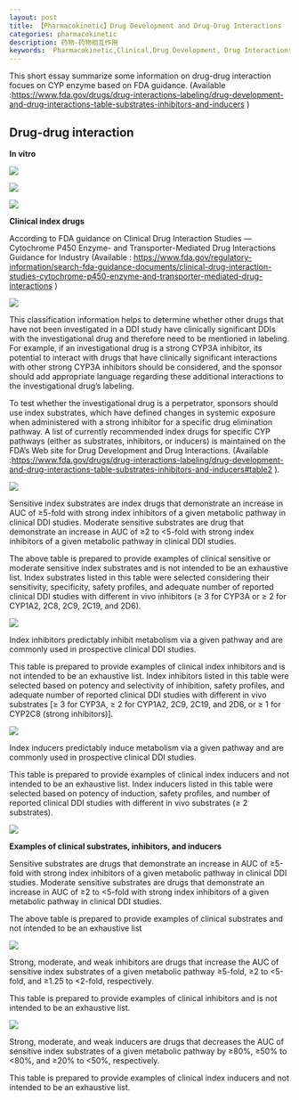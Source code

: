 ```yaml
---
layout: post
title: 【Pharmacokinetic】Drug Development and Drug-Drug Interactions
categories: pharmacokinetic
description: 药物-药物相互作用
keywords:  Pharmacokinetic,Clinical,Drug Development, Drug Interactions
---
```


This short essay summarize some information on drug-drug interaction focues on CYP enzyme based on FDA guidance. (Available :<https://www.fda.gov/drugs/drug-interactions-labeling/drug-development-and-drug-interactions-table-substrates-inhibitors-and-inducers> )

## Drug-drug interaction

**In vitro**

![](https://github.com/WenruiTan/Wr.github.io/blob/master/images/posts/pharmacokinetic/invitro%20marker%20reaction.png?raw=true)


![](https://github.com/WenruiTan/Wr.github.io/blob/master/images/posts/pharmacokinetic/invitro%20selective%20inhibitor.png?raw=true)


![](https://github.com/WenruiTan/Wr.github.io/blob/master/images/posts/pharmacokinetic/invitro%20selective%20inducer.png?raw=true)


**Clinical index drugs**

According to FDA guidance on Clinical Drug Interaction Studies — Cytochrome P450 Enzyme- and Transporter-Mediated Drug Interactions Guidance for Industry (Available : <https://www.fda.gov/regulatory-information/search-fda-guidance-documents/clinical-drug-interaction-studies-cytochrome-p450-enzyme-and-transporter-mediated-drug-interactions> )

![](https://github.com/WenruiTan/Wr.github.io/blob/master/images/posts/pharmacokinetic/DDI%20CYP.png?raw=true)

This classification information helps to determine whether other drugs that have not been investigated in a DDI study have clinically significant DDIs with the investigational drug and therefore need to be mentioned in labeling.  For example, if an investigational drug is a strong CYP3A inhibitor, its potential to interact with drugs that have clinically significant interactions with other strong CYP3A inhibitors should be considered, and the sponsor should add appropriate language regarding these additional interactions to the investigational drug’s labeling. 


To test whether the investigational drug is a perpetrator, sponsors should use index substrates, which have defined changes in systemic exposure when administered with a strong inhibitor for a specific drug elimination pathway. A list of currently recommended index drugs for specific CYP pathways (either as substrates, inhibitors, or inducers) is maintained on the FDA’s Web site for Drug Development and Drug Interactions. (Available :https://www.fda.gov/drugs/drug-interactions-labeling/drug-development-and-drug-interactions-table-substrates-inhibitors-and-inducers#table2 ). 


![](https://github.com/WenruiTan/Wr.github.io/blob/master/images/posts/pharmacokinetic/clinical%20index%20substrate.png?raw=true)


Sensitive index substrates are index drugs that demonstrate an increase in AUC of ≥5-fold with strong index inhibitors of a given metabolic pathway in clinical DDI studies. Moderate sensitive substrates are drug that demonstrate an increase in AUC of ≥2 to <5-fold with strong index inhibitors of a given metabolic pathway in clinical DDI studies.


The above table is prepared to provide examples of clinical sensitive or moderate sensitive index substrates and is not intended to be an exhaustive list. Index substrates listed in this table were selected considering their sensitivity, specificity, safety profiles, and adequate number of reported clinical DDI studies with different in vivo inhibitors (≥ 3 for CYP3A or ≥ 2 for CYP1A2, 2C8, 2C9, 2C19, and 2D6).


![](https://github.com/WenruiTan/Wr.github.io/blob/master/images/posts/pharmacokinetic/clinical%20index%20inhibitor.png?raw=true)

 Index inhibitors predictably inhibit metabolism via a given pathway and are commonly used in prospective clinical DDI studies.
 
 
This table is prepared to provide examples of clinical index inhibitors and is not intended to be an exhaustive list. Index inhibitors listed in this table were selected based on potency and selectivity of inhibition, safety profiles, and adequate number of reported clinical DDI studies with different in vivo substrates [≥ 3 for CYP3A, ≥ 2 for CYP1A2, 2C9, 2C19, and 2D6, or ≥ 1 for CYP2C8 (strong inhibitors)].
 
 
![](https://github.com/WenruiTan/Wr.github.io/blob/master/images/posts/pharmacokinetic/clinical%20index%20inducer.png?raw=true)
 
 
Index inducers predictably induce metabolism via a given pathway and are commonly used in prospective clinical DDI studies.


This table is prepared to provide examples of clinical index inducers and not intended to be an exhaustive list. Index inducers listed in this table were selected based on potency of induction, safety profiles, and number of reported clinical DDI studies with different in vivo substrates (≥ 2 substrates).



![](https://github.com/WenruiTan/Wr.github.io/blob/master/images/posts/pharmacokinetic/Probe%20for%20P450.png?raw=true)


**Examples of clinical substrates, inhibitors, and inducers**

Sensitive substrates are drugs that demonstrate an increase in AUC of ≥5-fold with strong index inhibitors of a given metabolic pathway in clinical DDI studies. Moderate sensitive substrates are drugs that demonstrate an increase in AUC of ≥2 to <5-fold with strong index inhibitors of a given metabolic pathway in clinical DDI studies.

The above table is prepared to provide examples of clinical substrates and not intended to be an exhaustive list 


![](https://github.com/WenruiTan/Wr.github.io/blob/master/images/posts/pharmacokinetic/clinical%20inhibitor%20of%20P450.png?raw=true)

 Strong, moderate, and weak inhibitors are drugs that increase the AUC of sensitive index substrates of a given metabolic pathway ≥5-fold, ≥2 to <5-fold, and ≥1.25 to <2-fold, respectively. 


This table is prepared to provide examples of clinical inhibitors and is not intended to be an exhaustive list.


![](https://github.com/WenruiTan/Wr.github.io/blob/master/images/posts/pharmacokinetic/clinical%20inducer%20of%20P450.png?raw=true)

Strong, moderate, and weak inducers are drugs that decreases the AUC of sensitive index substrates of a given metabolic pathway by ≥80%, ≥50% to <80%, and ≥20% to <50%, respectively.


This table is prepared to provide examples of clinical index inducers and not intended to be an exhaustive list.
